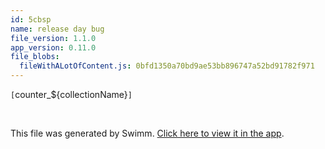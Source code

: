 ```yaml
---
id: 5cbsp
name: release day bug
file_version: 1.1.0
app_version: 0.11.0
file_blobs:
  fileWithALotOfContent.js: 0bfd1350a70bd9ae53bb896747a52bd91782f971
---
```


`[`counter_${collectionName}`]`<swm-token data-swm-token=":fileWithALotOfContent.js:829:-1:-1:`            snapshot.ref.parent.parent.update({ [`counter_${collectionName}`]: increment });`"/>

<br/>

This file was generated by Swimm. [Click here to view it in the app](http://localhost:5000/repos/Z2l0aHViJTNBJTNBdGVzdC1naXRodWItYXBwJTNBJTNBc3dpbW1pbw==/docs/5cbsp).